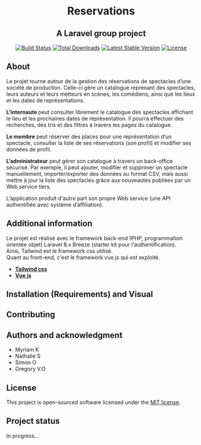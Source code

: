 <h1 align="center">Reservations</h1> 
<h2 align="center">A Laravel group project</h2>

<p align="center">
<a href="https://travis-ci.org/laravel/framework"><img src="https://travis-ci.org/laravel/framework.svg" alt="Build Status"></a>
<a href="https://packagist.org/packages/laravel/framework"><img src="https://img.shields.io/packagist/dt/laravel/framework" alt="Total Downloads"></a>
<a href="https://packagist.org/packages/laravel/framework"><img src="https://img.shields.io/packagist/v/laravel/framework" alt="Latest Stable Version"></a>
<a href="https://packagist.org/packages/laravel/framework"><img src="https://img.shields.io/packagist/l/laravel/framework" alt="License"></a>
</p>

## About 
Le projet tourne autour de la gestion des réservations de spectacles d’une société de production.
Celle-ci gère un catalogue reprenant des spectacles, leurs auteurs et leurs metteurs en scènes, les comédiens, ainsi que les lieux et les dates de représentations.

<b>L’internaute </b> peut consulter librement le catalogue des spectacles affichant le lieu et les prochaines dates de représentation. Il pourra effectuer des recherches, des tris et des filtres à travers les pages du catalogue.

<b>Le membre</b> peut réserver des places pour une représentation d’un spectacle, consulter la liste de ses réservations (son profil) et modifier ses données de profil.

<b>L’administrateur</b> peut gérer son catalogue à travers un back-office sécurisé. Par exemple, il peut ajouter, modifier et supprimer un spectacle manuellement, importer/exporter des données au format CSV, mais aussi mettre à jour la liste des spectacles grâce aux nouveautés publiées par un Web service tiers.

L’application produit d'autre part son propre Web service (une API authentifiée avec système d’affiliation).

## Additional information

Le projet est réalisé avec le framework back-end (PHP, programmation orientée objet) Laravel 8.x Breeze (starter kit pour l'authentification).</br>
Ainsi, Tailwind est le framework css utilisé.</br>
Quant au front-end, c'est le framework vue.js qui est exploité.

- **[Tailwind css](https://tailwindcss.com/)**
- **[Vue js](/https://vuejs.org//)**

## Installation (Requirements) and Visual



## Contributing



## Authors and acknowledgment
<ul>
    <li>Myriam K</li>
    <li>Nathalie S</li>
    <li>Simon O</li>
    <li>Gregory V.O</li>
</ul>

## License

This project is open-sourced software licensed under the [MIT license](https://opensource.org/licenses/MIT).

## Project status

In progress...
